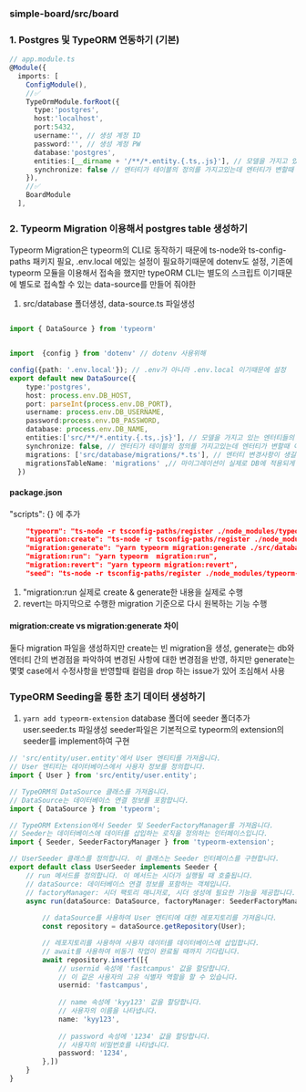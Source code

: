 ### simple-board/src/board


### 1. Postgres 및 TypeORM 연동하기 (기본)
```typescript
// app.module.ts
@Module({
  imports: [
    ConfigModule(),
    //✅
    TypeOrmModule.forRoot({
      type:'postgres',
      host:'localhost',
      port:5432,
      username:'', // 생성 계정 ID
      password:'', // 생성 계정 PW
      database:'postgres',
      entities:[__dirname + '/**/*.entity.{.ts,.js}'], // 모델을 가지고 있는 엔터티들의 위치
      synchronize: false // 엔터티가 테이블의 정의를 가지고있는데 엔터티가 변할때 이 변환값을 실제 DB에 반영할건지,(false 추천)
    }),
    //✅
    BoardModule
  ],
```

### 2. Typeorm Migration 이용해서 postgres table 생성하기
Typeorm Migration은 typeorm의 CLI로 동작하기 때문에 ts-node와 ts-config-paths 패키지 필요, .env.local 에있는 설정이 필요하기때문에 dotenv도 설정, 기존에 typeorm 모듈을 이용해서 접속을 했지만 typeORM CLI는 별도의 스크립트 이기때문에 별도로 접속할 수 있는 data-source를 만들어 줘야한
1. src/database 폴더생성, data-source.ts 파일생성
```typescript

import { DataSource } from 'typeorm'


import  {config } from 'dotenv' // dotenv 사용위해

config({path: '.env.local'}); // .env가 아니라 .env.local 이기때문에 설정
export default new DataSource({
    type:'postgres',
    host: process.env.DB_HOST,
    port: parseInt(process.env.DB_PORT),
    username: process.env.DB_USERNAME,
    password:process.env.DB_PASSWORD,
    database: process.env.DB_NAME,
    entities:['src/**/*.entity.{.ts,.js}'], // 모델을 가지고 있는 엔터티들의 위치
    synchronize: false, // 엔터티가 테이블의 정의를 가지고있는데 엔터티가 변할때 이 변환값을 실제 DB에 반영할건지,(false 추천)
    migrations: ['src/database/migrations/*.ts'], // 엔터티 변경사항이 생길 경우 이변경 사항에 대한 변경점들을 파일로 생성하여 저장하게 되는데 이파일들이 어디에 저장될지에 대한 경로
    migrationsTableName: 'migrations' ,// 마이그레이션이 실제로 DB에 적용되게 되면 적용한 내용에 대한 내용들이 기록이 되는데 이테이블에 대한 내용도 정의하기 위해
  })
```
#### package.json
"scripts": {} 에 추가
```json
    "typeorm": "ts-node -r tsconfig-paths/register ./node_modules/typeorm/cli.js --dataSource ./src/database/data-source.ts",
    "migration:create": "ts-node -r tsconfig-paths/register ./node_modules/typeorm/cli.js migration:create ./src/database/migrations/Migration",
    "migration:generate": "yarn typeorm migration:generate ./src/database/migrations/Migration",
    "migration:run": "yarn typeorm  migration:run",
    "migration:revert": "yarn typeorm migration:revert",
    "seed": "ts-node -r tsconfig-paths/register ./node_modules/typeorm-extension/dist/cli/index.js seed",
```
1. "migration:run 실제로 create & generate한 내용을 실제로 수행
2. revert는 마지막으로 수행한 migration 기준으로 다시 원복하는 기능 수행
#### migration:create vs migration:generate 차이
둘다 migration 파일을 생성하지만 create는 빈 migration을 생성, generate는 db와 엔터티 간의 변경점을 파악하여 변경된 사항에 대한 변경점을 반영, 하지만 generate는 몇몇 case에서 수정사항을 반영할때 컬럼을 drop 하는 issue가 있어 조심해서 사용

### TypeORM Seeding을 통한 초기 데이터 생성하기
1. `yarn add typeorm-extension`
database 폴더에 seeder 폴더추가 user.seeder.ts 파일생성
seeder파일은 기본적으로 typeorm의 extension의 seeder를 implement하여 구현
```typescript
// 'src/entity/user.entity'에서 User 엔티티를 가져옵니다.
// User 엔티티는 데이터베이스에서 사용자 정보를 정의합니다.
import { User } from 'src/entity/user.entity';

// TypeORM의 DataSource 클래스를 가져옵니다.
// DataSource는 데이터베이스 연결 정보를 포함합니다.
import { DataSource } from 'typeorm';

// TypeORM Extension에서 Seeder 및 SeederFactoryManager를 가져옵니다.
// Seeder는 데이터베이스에 데이터를 삽입하는 로직을 정의하는 인터페이스입니다.
import { Seeder, SeederFactoryManager } from 'typeorm-extension';

// UserSeeder 클래스를 정의합니다. 이 클래스는 Seeder 인터페이스를 구현합니다.
export default class UserSeeder implements Seeder {
    // run 메서드를 정의합니다. 이 메서드는 시더가 실행될 때 호출됩니다.
    // dataSource: 데이터베이스 연결 정보를 포함하는 객체입니다.
    // factoryManager: 시더 팩토리 매니저로, 시더 생성에 필요한 기능을 제공합니다.
    async run(dataSource: DataSource, factoryManager: SeederFactoryManager): Promise<any> {
        
        // dataSource를 사용하여 User 엔티티에 대한 레포지토리를 가져옵니다.
        const repository = dataSource.getRepository(User);

        // 레포지토리를 사용하여 사용자 데이터를 데이터베이스에 삽입합니다.
        // await를 사용하여 비동기 작업이 완료될 때까지 기다립니다.
        await repository.insert([{
            // usernid 속성에 'fastcampus' 값을 할당합니다.
            // 이 값은 사용자의 고유 식별자 역할을 할 수 있습니다.
            usernid: 'fastcampus',
            
            // name 속성에 'kyy123' 값을 할당합니다.
            // 사용자의 이름을 나타냅니다.
            name: 'kyy123',
            
            // password 속성에 '1234' 값을 할당합니다.
            // 사용자의 비밀번호를 나타냅니다.
            password: '1234',
        },])
    }
}

```
